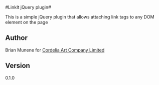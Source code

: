 #LinkIt jQuery plugin#

This is a simple jQuery plugin that allows attaching link tags to any DOM element on the page

## Author ##

Brian Munene for [Cordelia Art Company Limited](http://cordelia.co.ke)

## Version ##

0.1.0


